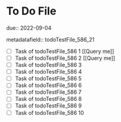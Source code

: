# To Do File

due:: 2022-09-04

metadatafield:: todoTestFile_586_21

- [ ] Task of todoTestFile_586 1 [[Query me]]
- [ ] Task of todoTestFile_586 2 [[Query me]]
- [ ] Task of todoTestFile_586 3
- [ ] Task of todoTestFile_586 4
- [ ] Task of todoTestFile_586 5
- [ ] Task of todoTestFile_586 6
- [ ] Task of todoTestFile_586 7
- [ ] Task of todoTestFile_586 8
- [ ] Task of todoTestFile_586 9
- [ ] Task of todoTestFile_586 10